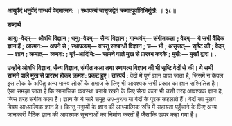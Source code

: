 **आयुर्वेदं धनुर्वेदं गान्धर्वं वेदमात्मन: ।** **स्थापत्यं चासृजद्वेदं क्रमात्पूर्वादिभिर्मुखै: ॥ ३८॥** 

**शब्दार्थ** 

**आयु:-वेदम्—** **औषधि विज्ञान** **; धनु:-वेदम्—** **सैन्य विज्ञान** **; गान्धर्वम्—** **संगीतकला** **; वेदम्—** **ये सभी वैदिक ज्ञान हैं** **; आत्मन:—** **अपने से** **; स्थापत्यम्—** **वास्तु सश्बन्धी विज्ञान** **; च—** **भी** **; असृजत्—** **सृष्टि की** **; वेदम्—** **ज्ञान** **; क्रमात्—** **क्रमश:** **; पूर्व-आदिभि:—** **सामने वाले मुख से प्रारश्भ करके** **; मुखै:—** **मुखों द्वारा।** **.** 

**उन्होंने ओषधि विज्ञान, सैन्य विज्ञान, संगीत कला तथा स्थापत्य विज्ञान की भी सृष्टि वेदों से** **की। ये सभी सामने वाले मुख से प्रारश्भ होकर क्रमश: प्रकट हुए।** **तात्पर्य :** वेदों में पूर्ण ज्ञान पाया जाता है, जिसमें न केवल इस लोक के अपितु अन्य मानव लोकों के समाज के लिए भी आवश्यक सभी प्रकार का ज्ञान सश्मिलित है। ऐसा समझा जाता है कि सामाजिक व्यवस्था बनाये रखने के लिए सैन्य कला भी उसी तरह आवश्यक ज्ञान है, जिस तरह संगीत कला है। ज्ञान के ये सारे समूह *उप-पुराण* या वेदों के पूरक कहलाते हैं। वेदों का मुलय विषय आध्यात्मिक ज्ञान है। किन्तु मनुष्यों के ज्ञान की आध्यात्मिक रुचि में सहायता पहुँचाने के लिए अन्य जानकारी वैदिक ज्ञान की आवश्यक सूचनाओं का निर्माण करती है जैसाकि ऊपर कहा गया है।  